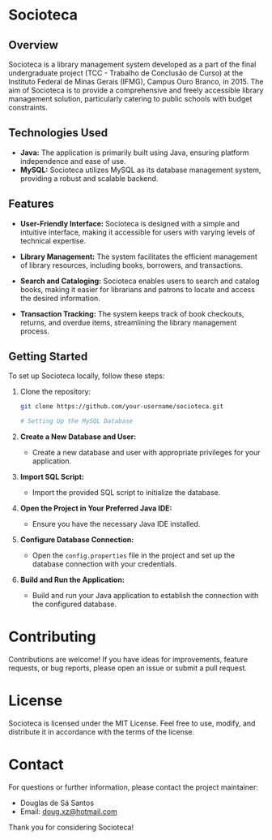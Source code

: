 # Socioteca

## Overview

Socioteca is a library management system developed as a part of the final undergraduate project (TCC - Trabalho de Conclusão de Curso) at the Instituto Federal de Minas Gerais (IFMG), Campus Ouro Branco, in 2015. The aim of Socioteca is to provide a comprehensive and freely accessible library management solution, particularly catering to public schools with budget constraints.

## Technologies Used

- **Java:** The application is primarily built using Java, ensuring platform independence and ease of use.
- **MySQL:** Socioteca utilizes MySQL as its database management system, providing a robust and scalable backend.

## Features

- **User-Friendly Interface:** Socioteca is designed with a simple and intuitive interface, making it accessible for users with varying levels of technical expertise.

- **Library Management:** The system facilitates the efficient management of library resources, including books, borrowers, and transactions.

- **Search and Cataloging:** Socioteca enables users to search and catalog books, making it easier for librarians and patrons to locate and access the desired information.

- **Transaction Tracking:** The system keeps track of book checkouts, returns, and overdue items, streamlining the library management process.

## Getting Started

To set up Socioteca locally, follow these steps:

1. Clone the repository:

   ```bash
   git clone https://github.com/your-username/socioteca.git

   # Setting Up the MySQL Database

1. **Create a New Database and User:**
    - Create a new database and user with appropriate privileges for your application.

2. **Import SQL Script:**
    - Import the provided SQL script to initialize the database.

3. **Open the Project in Your Preferred Java IDE:**
    - Ensure you have the necessary Java IDE installed.

4. **Configure Database Connection:**
    - Open the `config.properties` file in the project and set up the database connection with your credentials.

5. **Build and Run the Application:**
    - Build and run your Java application to establish the connection with the configured database.

# Contributing

Contributions are welcome! If you have ideas for improvements, feature requests, or bug reports, please open an issue or submit a pull request.

# License

Socioteca is licensed under the MIT License. Feel free to use, modify, and distribute it in accordance with the terms of the license.

# Contact

For questions or further information, please contact the project maintainer:
- Douglas de Sá Santos
- Email: doug.xz@hotmail.com

Thank you for considering Socioteca!
